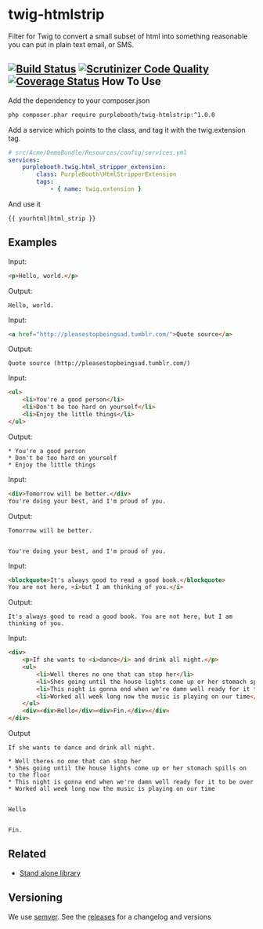 twig-htmlstrip
==============

Filter for Twig to convert a small subset of html into something reasonable you can put in plain text email, or SMS.

[![Build Status](https://travis-ci.org/PurpleBooth/twig-htmlstrip.svg?branch=master)](https://travis-ci.org/PurpleBooth/twig-htmlstrip)
[![Scrutinizer Code Quality](https://scrutinizer-ci.com/g/PurpleBooth/twig-htmlstrip/badges/quality-score.png?b=master)](https://scrutinizer-ci.com/g/PurpleBooth/twig-htmlstrip/?branch=master)
[![Coverage Status](https://coveralls.io/repos/github/PurpleBooth/twig-htmlstrip/badge.svg?branch=master)](https://coveralls.io/github/PurpleBooth/twig-htmlstrip?branch=master)
How To Use
----------

Add the dependency to your composer.json
```bash
php composer.phar require purplebooth/twig-htmlstrip:^1.0.0
```

Add a service which points to the class, and tag it with the twig.extension tag.
```yaml
# src/Acme/DemoBundle/Resources/config/services.yml
services:
    purplebooth.twig.html_stripper_extension:
        class: PurpleBooth\HtmlStripperExtension
        tags:
            - { name: twig.extension }
```

And use it
```twig
{{ yourhtml|html_strip }}
```

Examples
--------
Input:
```html
<p>Hello, world.</p>
```

Output:
```
Hello, world.
```

Input:
```html
<a href="http://pleasestopbeingsad.tumblr.com/">Quote source</a>
```

Output:
```
Quote source (http://pleasestopbeingsad.tumblr.com/)
```

Input:
```html
<ul>
    <li>You're a good person</li>
    <li>Don't be too hard on yourself</li>
    <li>Enjoy the little things</li>
</ul>
```

Output:
```
* You're a good person
* Don't be too hard on yourself
* Enjoy the little things
```

Input:
```html
<div>Tomorrow will be better.</div>
You're doing your best, and I'm proud of you.
```

Output:
```
Tomorrow will be better.


You're doing your best, and I'm proud of you.
```

Input:
```html
<blockquote>It's always good to read a good book.</blockquote>
You are not here, <i>but I am thinking of you.</i>
```

Output:
```
It's always good to read a good book. You are not here, but I am thinking of you.
```

Input:
```html
<div>
    <p>If she wants to <i>dance</i> and drink all night.</p>
    <ul>
        <li>Well theres no one that can stop her</li>
        <li>Shes going until the house lights come up or her stomach spills on to the floor</li>
        <li>This night is gonna end when we're damn well ready for it to be over</li>
        <li>Worked all week long now the music is playing on our time</li>
    </ul>
    <div><div>Hello</div><div>Fin.</div></div>
</div>
```

Output
```
If she wants to dance and drink all night.

* Well theres no one that can stop her
* Shes going until the house lights come up or her stomach spills on to the floor
* This night is gonna end when we're damn well ready for it to be over
* Worked all week long now the music is playing on our time


Hello


Fin.
```

Related
-------

* [Stand alone library](https://github.com/PurpleBooth/htmlstrip)

Versioning
----------

We use [semver](http://semver.org/). See the [releases](https://github.com/PurpleBooth/twig-htmlstrip/releases) for a changelog and versions
